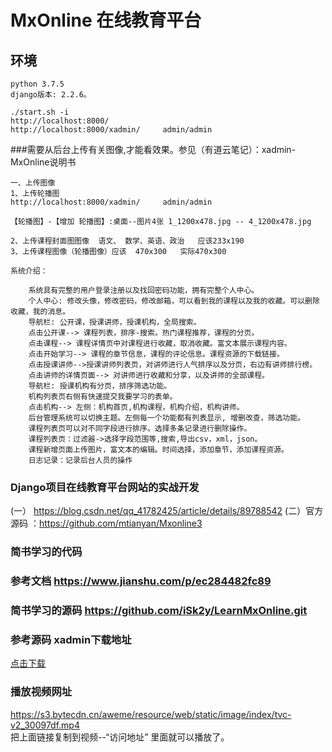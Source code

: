 # MxOnline  在线教育平台
## 环境
```
python 3.7.5
django版本: 2.2.6。

./start.sh -i
http://localhost:8000/
http://localhost:8000/xadmin/     admin/admin
```
###需要从后台上传有关图像,才能看效果。参见（有道云笔记）：xadmin-MxOnline说明书

```
一、上传图像
1、上传轮播图
http://localhost:8000/xadmin/     admin/admin

【轮播图】-【增加 轮播图】:桌面--图片4张 1_1200x478.jpg -- 4_1200x478.jpg

2、上传课程封面图图像  语文、 数学、英语、政治   应该233x190     
3、上传课程图像（轮播图像）应该  470x300   实际470x300

```
```
系统介绍：

    系统具有完整的用户登录注册以及找回密码功能，拥有完整个人中心。
    个人中心: 修改头像，修改密码，修改邮箱，可以看到我的课程以及我的收藏。可以删除收藏，我的消息。
    导航栏: 公开课，授课讲师，授课机构，全局搜索。
    点击公开课--> 课程列表，排序-搜索。热门课程推荐，课程的分页。
    点击课程--> 课程详情页中对课程进行收藏，取消收藏。富文本展示课程内容。
    点击开始学习--> 课程的章节信息，课程的评论信息。课程资源的下载链接。
    点击授课讲师-->授课讲师列表页，对讲师进行人气排序以及分页，右边有讲师排行榜。
    点击讲师的详情页面--> 对讲师进行收藏和分享，以及讲师的全部课程。
    导航栏: 授课机构有分页，排序筛选功能。
    机构列表页右侧有快速提交我要学习的表单。
    点击机构--> 左侧：机构首页,机构课程，机构介绍，机构讲师。
    后台管理系统可以切换主题。左侧每一个功能都有列表显示, 增删改查，筛选功能。
    课程列表页可以对不同字段进行排序。选择多条记录进行删除操作。
    课程列表页：过滤器->选择字段范围等,搜索,导出csv，xml，json。
    课程新增页面上传图片，富文本的编辑。时间选择，添加章节，添加课程资源。
    日志记录：记录后台人员的操作
```

### Django项目在线教育平台网站的实战开发
(一） https://blog.csdn.net/qq_41782425/article/details/89788542
(二）官方源码 ：https://github.com/mtianyan/Mxonline3

### 简书学习的代码
### 参考文档 https://www.jianshu.com/p/ec284482fc89
### 简书学习的源码 https://github.com/iSk2y/LearnMxOnline.git

### 参考源码 xadmin下载地址
[点击下载](https://github.com/sshwsfc/xadmin/tree/django2) <br/> 


### 播放视频网址
https://s3.bytecdn.cn/aweme/resource/web/static/image/index/tvc-v2_30097df.mp4 </br>
把上面链接复制到视频--“访问地址” 里面就可以播放了。

